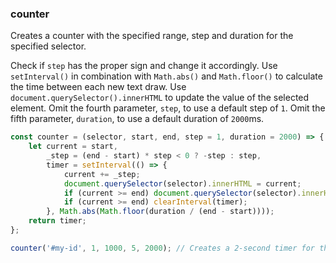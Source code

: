 ### counter

Creates a counter with the specified range, step and duration for the specified selector.

Check if `step` has the proper sign and change it accordingly.
Use `setInterval()` in combination with `Math.abs()` and `Math.floor()` to calculate the time between each new text draw.
Use `document.querySelector().innerHTML` to update the value of the selected element.
Omit the fourth parameter, `step`, to use a default step of `1`.
Omit the fifth parameter, `duration`, to use a default duration of `2000`ms.

```js
const counter = (selector, start, end, step = 1, duration = 2000) => {
	let current = start,
		_step = (end - start) * step < 0 ? -step : step,
		timer = setInterval(() => {
			current += _step;
			document.querySelector(selector).innerHTML = current;
			if (current >= end) document.querySelector(selector).innerHTML = end;
			if (current >= end) clearInterval(timer);
		}, Math.abs(Math.floor(duration / (end - start))));
	return timer;
};
```

```js
counter('#my-id', 1, 1000, 5, 2000); // Creates a 2-second timer for the element with id="my-id"
```
